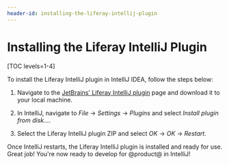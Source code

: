 ```yaml
---
header-id: installing-the-liferay-intellij-plugin
---
```


# Installing the Liferay IntelliJ Plugin

[TOC levels=1-4]

To install the Liferay IntelliJ plugin in IntelliJ IDEA, follow the steps below:

1.  Navigate to the
    [JetBrains' Liferay IntelliJ plugin](https://plugins.jetbrains.com/plugin/10739-liferay-intellij-plugin)
    page and download it to your local machine.

2.  In IntelliJ, navigate to *File* &rarr; *Settings* &rarr; *Plugins* and
    select *Install plugin from disk...*.

3.  Select the Liferay IntelliJ plugin ZIP and select *OK* &rarr; *OK* &rarr;
    *Restart*.

Once IntelliJ restarts, the Liferay IntelliJ plugin is installed and ready for
use. Great job! You're now ready to develop for @product@ in IntelliJ!
